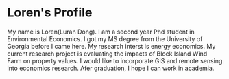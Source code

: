 # Loren's Profile
My name is Loren(Luran Dong). I am a second year Phd student in Environmental Economics. I got my MS degree from the University of Georgia before I came here. 
My research interst is energy economics. My current research project is evaluating the impacts of Block Island Wind Farm on property values. I would like to incorporate GIS and remote sensing into economics research. Afer graduation, I hope I can work in academia. 
